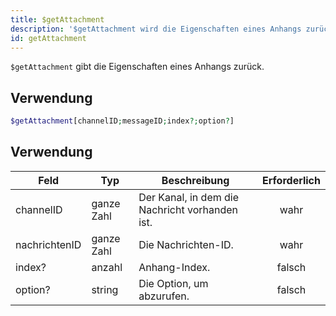 ```yaml
---
title: $getAttachment
description: '$getAttachment wird die Eigenschaften eines Anhangs zurückgeben.'
id: getAttachment
---
```


`$getAttachment` gibt die Eigenschaften eines Anhangs zurück.

## Verwendung

```php
$getAttachment[channelID;messageID;index?;option?]
```

## Verwendung

| Feld          | Typ        | Beschreibung                                   | Erforderlich |
| ------------- | ---------- | ---------------------------------------------- |:------------:|
| channelID     | ganze Zahl | Der Kanal, in dem die Nachricht vorhanden ist. |     wahr     |
| nachrichtenID | ganze Zahl | Die Nachrichten-ID.                            |     wahr     |
| index?        | anzahl     | Anhang-Index.                                  |    falsch    |
| option?       | string     | Die Option, um abzurufen.                      |    falsch    |
